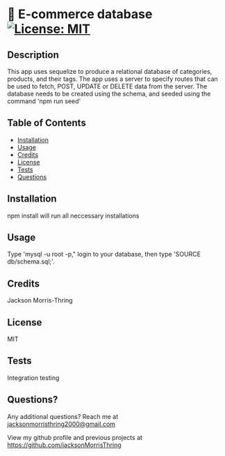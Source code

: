 # 📖 E-commerce database [![License: MIT](https://img.shields.io/badge/License-MIT-yellow.svg)](https://opensource.org/licenses/MIT)

## Description

This app uses sequelize to produce a relational database of categories, products, and their tags. The app uses a server to specify routes that can be used to fetch, POST, UPDATE or DELETE data from the server. The database needs to be created using the schema, and seeded using the command 'npm run seed'

## Table of Contents

- [Installation](#installation)
- [Usage](#usage)
- [Credits](#credits)
- [License](#license)
- [Tests](#tests)
- [Questions](#questions)

    
    
## Installation

npm install will run all neccessary installations

## Usage

Type 'mysql -u root -p," login to your database, then type 'SOURCE db/schema.sql;'.
    
    
## Credits

Jackson Morris-Thring
    
    
## License

MIT

## Tests

Integration testing

## Questions?

Any additional questions? Reach me at jacksonmorristhring2000@gmail.com

View my github profile and previous projects at https://github.com/jacksonMorrisThring